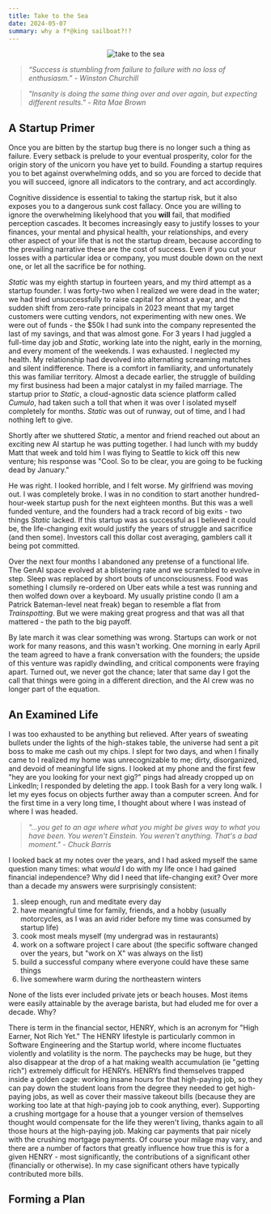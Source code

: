 ```yaml
---
title: Take to the Sea
date: 2024-05-07
summary: why a f*@king sailboat?!?
---
```


<figure style="margin:auto; text-align:center; width: 80%;">
	<img src="https://i.gifer.com/M2E.gif" alt="take to the sea"/>
</figure>

> _“Success is stumbling from failure to failure with no loss of enthusiasm.” -  Winston Churchill_

> _"Insanity is doing the same thing over and over again, but expecting different results." - Rita Mae Brown_

## A Startup Primer
Once you are bitten by the startup bug there is no longer such a thing as failure. Every setback is prelude to your eventual prosperity, color for the origin story of the unicorn you have yet to build. Founding a startup requires you to bet against overwhelming odds, and so you are forced to decide that you will succeed, ignore all indicators to the contrary, and act accordingly. 

Cognitive dissidence is essential to taking the startup risk, but it also exposes you to a dangerous sunk cost fallacy. Once you are willing to ignore the overwhelming likelyhood that you **will** fail, that modified perception cascades. It becomes increasingly easy to justify losses to your finances, your mental and physical health, your relationships, and every other aspect of your life that is not the startup dream, because according to the prevailing narrative these are the cost of success. Even if you cut your losses with a particular idea or company, you must double down on the next one, or let all the sacrifice be for nothing. 

_Static_ was my eighth startup in fourteen years, and my third attempt as a startup founder. I was forty-two when I realized we were dead in the water; we had tried unsuccessfully to raise capital for almost a year, and the sudden shift from zero-rate principals in 2023 meant that my target customers were cutting vendors, not experimenting with new ones. We were out of funds - the $50k I had sunk into the company represented the last of my savings, and that was almost gone. For 3 years I had juggled a full-time day job and _Static_, working late into the night, early in the morning, and every moment of the weekends. I was exhausted. I neglected my health. My relationship had devolved into alternating screaming matches and silent indifference. There is a comfort in familiarity, and unfortunately this was familiar territory. Almost a decade earlier, the struggle of building my first business had been a major catalyst in my failed marriage. The startup prior to _Static_, a cloud-agnostic data science platform called _Cumulo_, had taken such a toll that when it was over I isolated myself completely for months. _Static_ was out of runway, out of time, and I had nothing left to give. 

Shortly after we shuttered _Static_, a mentor and friend reached out about an exciting new AI startup he was putting together. I had lunch with my buddy Matt that week and told him I was flying to Seattle to kick off this new venture; his response was "Cool. So to be clear, you are going to be fucking dead by January."

He was right. I looked horrible, and I felt worse. My girlfriend was moving out. I was completely broke. I was in no condition to start another hundred-hour-week startup push for the next eighteen months. But this was a well funded venture, and the founders had a track record of big exits - two things _Static_ lacked. If this startup was as successful as I believed it could be, the life-changing exit would justify the years of struggle and sacrifice (and then some). Investors call this dollar cost averaging, gamblers call it being pot committed. 

Over the next four months I abandoned any pretense of a functional life. The GenAI space evolved at a blistering rate and we scrambled to evolve in step. Sleep was replaced by short bouts of unconsciousness. Food was something I clumsily re-ordered on Uber eats while a test was running and then wolfed down over a keyboard. My usually pristine condo (I am a Patrick Bateman-level neat freak) began to resemble a flat from _Trainspotting_. But we were making great progress and that was all that mattered - the path to the big payoff. 

By late march it was clear something was wrong. Startups can work or not work for many reasons, and this wasn't working. One morning in early April the team agreed to have a frank conversation with the founders; the upside of this venture was rapidly dwindling, and critical components were fraying apart. Turned out, we never got the chance; later that same day I got the call that things were going in a different direction, and the AI crew was no longer part of the equation. 

## An Examined Life
I was too exhausted to be anything but relieved. After years of sweating bullets under the lights of the high-stakes table, the universe had sent a pit boss to make me cash out my chips. I slept for two days, and when I finally came to I realized my home was unrecognizable to me; dirty, disorganized, and devoid of meaningful life signs. I looked at my phone and the first few "hey are you looking for your next gig?" pings had already cropped up on LinkedIn; I responded by deleting the app. I took Bash for a very long walk. I let my eyes focus on objects further away than a computer screen. And for the first time in a very long time, I thought about where I was instead of where I was headed.

>_"...you get to an age where what you might be gives way to what you have been. You weren't Einstein. You weren't anything. That's a bad moment." - Chuck Barris_

I looked back at my notes over the years, and I had asked myself the same question many times: what _would_ I do with my life once I had gained financial independence? Why did I need that life-changing exit? Over more than a decade my answers were surprisingly consistent:

1. sleep enough, run and meditate every day
2. have meaningful time for family, friends, and a hobby (usually motorcycles, as I was an avid rider before my time was consumed by startup life)
3. cook most meals myself (my undergrad was in restaurants)
4. work on a software project I care about (the specific software changed over the years, but "work on X" was always on the list)
5. build a successful company where everyone could have these same things
6. live somewhere warm during the northeastern winters 

None of the lists ever included private jets or beach houses. Most items were easily attainable by the average barista, but had eluded me for over a decade. Why? 

There is term in the financial sector, HENRY, which is an acronym for "High Earner, Not Rich Yet." The HENRY lifestyle is particularly common in Software Engineering and the Startup world, where income fluctuates violently and volatility is the norm. The paychecks may be huge, but they also disappear at the drop of a hat making wealth accumulation (ie "getting rich") extremely difficult for HENRYs. HENRYs find themselves trapped inside a golden cage: working insane hours for that high-paying job, so they can pay down the student loans from the degree they needed to get high-paying jobs, as well as cover their massive takeout bills (because they are working too late at that high-paying job to cook anything, ever). Supporting a crushing mortgage for a house that a younger version of themselves thought would compensate for the life they weren't living, thanks again to all those hours at the high-paying job. Making car payments that pair nicely with the crushing mortgage payments. Of course your milage may vary, and there are a number of factors that greatly influence how true this is for a given HENRY - most significantly, the contributions of a significant other (financially or otherwise). In my case significant others have typically contributed more bills. 

## Forming a Plan

<!--stackedit_data:
eyJoaXN0b3J5IjpbMTU3NTA0ODAwOCw4NzE0MDA1MiwxMjQ3ND
U1MDU3LDIwMDc2MjkxODMsLTEzNjE2MTIzMDQsMTg2MDY3MjYw
N119
-->